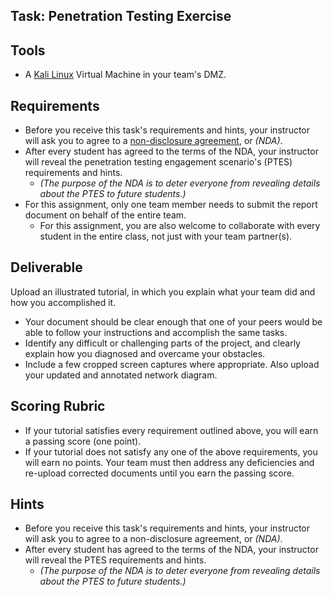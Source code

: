 ## Task: Penetration Testing Exercise

## Tools
- A [Kali Linux](https://www.kali.org/) Virtual Machine in your team's DMZ.

## Requirements
- Before you receive this task's requirements and hints,
your instructor will ask you to agree to a [non-disclosure agreement](https://en.wikipedia.org/wiki/Non-disclosure_agreement), or *(NDA)*.
- After every student has agreed to the terms of the NDA,
your instructor will reveal the penetration testing engagement scenario's (PTES) requirements and hints.
  - *(The purpose of the NDA is to deter everyone from revealing details about the PTES to future students.)*
- For this assignment, only one team member needs to submit the report document on behalf of the entire team.
  - For this assignment, you are also welcome to collaborate with every student in the entire class, not just with your team partner(s).

## Deliverable
Upload an illustrated tutorial, in which you explain what your team did and how you accomplished it.
- Your document should be clear enough that one of your peers would be able to follow your instructions and accomplish the same tasks.
- Identify any difficult or challenging parts of the project, and clearly explain how you diagnosed and overcame your obstacles.
- Include a few cropped screen captures where appropriate. Also upload your updated and annotated network diagram.

## Scoring Rubric
- If your tutorial satisfies every requirement outlined above, you will earn a passing score (one point).
- If your tutorial does not satisfy any one of the above requirements, you will earn no points. Your team must then address any deficiencies and re-upload corrected documents until you earn the passing score.

## Hints
- Before you receive this task's requirements and hints,
your instructor will ask you to agree to a non-disclosure agreement, or *(NDA)*.
- After every student has agreed to the terms of the NDA,
your instructor will reveal the PTES requirements and hints.
  - *(The purpose of the NDA is to deter everyone from revealing details about the PTES to future students.)*
